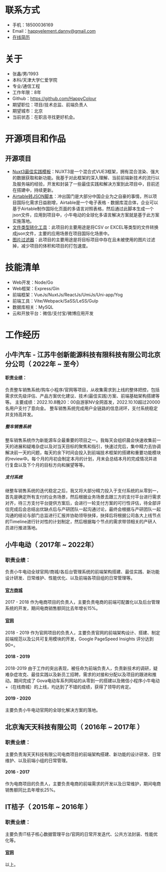 # 联系方式

* 手机：18500036169
* Email：happyelement.danny@gmail.com
* [在线简历](https://happycolour.github.io)

# 关于

* 张鑫/男/1993
* 本科/天津大学仁爱学院
* 专业/通信工程
* 工作年限：8年
* Github：https://github.com/HappyColour
* 期望职位：项目/技术总监、前端负责人
* 期望城市：北京
* 当前状态：在职且寻找更好机会。

# 开源项目和作品
## 开源项目
  - [Nuxt3最佳实践模板](https://github.com/HappyColour/nuxt3-template)：NUXT3是一个混合式VUE3框架，拥有混合渲染、强大的数据获取和新功能。我基于对此框架的深入理解、当前前端新技术的流行以及服务端的经验，开发和封装了一些最佳实践和解决方案到此项目中，目前还在搭建中，持续更新。
  - [Airtable转JSON脚本](https://github.com/HappyColour/airtable-to-json)：冲出国门是大部分中国企业为之自豪的事情，所以项目国际化需求日益剧增，Airtable是一个电子表格 - 数据库混合体，企业可以基于Airtable制作国际化页面的多语言对照表格，然后通过此脚本生成一个json文件，应用到项目中，小牛电动的全球化多语言解决方案就是基于此方案实施落地。
  - [文件类型转化工具](https://github.com/HappyColour/i18n-file-to-json/blob/master/FileToJson.js)：此项目的主要用途是将CSV or EXCEL等类型的文件转换成json文件，主要的应用场景在项目国际化场景中。
  - [图片过滤器](https://github.com/HappyColour/filter-invalid-images)：此项目的主要用途是将目标项目中存在且未被使用的图片过滤掉，减少项目的体积和项目的打包速度。
    
    
# 技能清单
- Web开发：Node/Go
- Web框架：Express/Gin
- 前端框架：VueJs/NuxtJs/ReactJs/UmiJs/Uni-app/Yog
- 前端工具：Vite/Webpack/SaSS/LeSS/Gulp
- 数据库相关：MySQL
- 云和开放平台：微信/支付宝/微博应用开发

# 工作经历
## 小牛汽车 - 江苏牛创新能源科技有限科技有限公司北京分公司（ 2022年 ~ 至今）
#### 职责业绩：
负责整车销售系统/购车小程序/官网等项目，从收集需求到上线的整体把控，包括需求优先级评估、产品方案优化建议、技术(最佳实践)方案、前端基础架构搭建等等。
主要成绩：2022.10.8晚20：00自游家NV全网首发，2022.10.10超过20000名用户支付了意向金。
整车销售系统完成用户全链路的信息闭环，支付系统稳定并支持高并发。

##### 整车销售系统
整车销售系统作为新能源车企最重要的项目之一。我每天会组织晨会快速收集前一天的进展和疑难杂症以及对当天目标的聚焦和指引，快速过完后，集中精力去协调解决前一天的问题，每天的余下时间会投入到前端技术框架的搭建和重要功能模块的review中。每个月的月初会制定本月的计划，月末会总结本月的完成情况并进行复盘以及下个月的目标方向和展望等等。

##### 支付系统
继整车销售系统的迭代稳定之后，我又将大部分精力投入于支付系统的从零到一，首先是确定所有支付的业务场景，然后根据业务场景去跟三方的支付平台进行需求对齐，待三方支付平台提供方案后，会进行一轮支付方案的可行性评估，待全部评估完成后会总结出优缺点后与产研团队一起沟通讨论，最终会根据与产研团队一起沟通的结论与部门总监进行汇报并协助领导抉择，抉择后将根据公司各大上线节点的Timeline进行针对性的计划制定，然后根据每个节点的需求带领相关的产研人员进行推进落地。

## 小牛电动（ 2017年 ~ 2022年）
### 职责业绩：
负责小牛电动全球官网/商城/各后台管理系统的前端架构搭建、最佳实践、新功能设计研发、日常维护、性能优化、以及前端各项目组的日常管理等。

#### [官方商城](https://store.niu.com)
2017 - 2018 作为电商项目的负责人，主要负责电商的前端可配置化以及后台管理系统的开发，期间电商销售额同比去年增长15%。

#### [官网](https://www.niu.com)
2018 - 2019 作为官网项目的负责人，主要负责官网的前端架构设计、搭建、制定前端规范以及公共可复用模块的开发，Google PageSpeed Insights 评分达到90+。

#### 2018 - 2019
2018-2019 由于工作的突出表现，被任命为前端负责人，负责新技术的调研，疑难杂症攻克、最佳实践以及新员工招聘，需求的对接和分配以及项目的跟进和推动。期间完成了 Gova电动车系列网站的从零到一的搭建以及微信小程序小牛电动+（在线商城）的上线，均达到了不错的成绩，获得了领导的肯定。

#### 2019 - 2020
主要负责小牛电动官网的全球化解决方案的落地。


## 北京淘天天科技有限公司（ 2016年 ~ 2017年 ）
### 职责业绩：
主要负责淘天天科技有限公司电商项目的前端架构搭建、新功能的设计研发、日常维护、以及前端小组的日常管理。

#### 2016 - 2017
作为电商项目的负责人，主要负责电商的前端需求的开发以及日常维护，期间电商销售额同比去年增长25%。

## IT桔子（ 2015年 ~ 2016年 ）
### 职责业绩：
主要负责IT桔子核心数据管理平台/官网的日常开发迭代、公共方法封装、性能优化等。
#### [官网](https://www.itjuzi.com)

以上。

 
 
  
